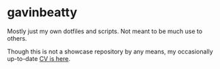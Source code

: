 gavinbeatty
===========

Mostly just my own dotfiles and scripts. Not meant to be much use to others.

Though this is not a showcase repository by any means, my occasionally up-to-date [CV is here](https://github.com/gavinbeatty/gavinbeatty/blob/master/CV.mkd).
